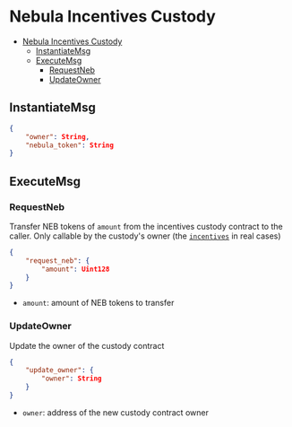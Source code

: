 # Nebula Incentives Custody

- [Nebula Incentives Custody](#nebula-incentives-custody)
  - [InstantiateMsg](#instantiatemsg)
  - [ExecuteMsg](#executemsg)
    - [RequestNeb](#requestneb)
    - [UpdateOwner](#updateowner)

## InstantiateMsg

```json
{
    "owner": String,
    "nebula_token": String
}
```

## ExecuteMsg

### RequestNeb

Transfer NEB tokens of `amount` from the incentives custody contract to the caller. Only callable by the custody's owner (the [`incentives`](../nebula-incentives/) in real cases)


```json
{
    "request_neb": {
        "amount": Uint128
    }
}
```

- `amount`: amount of NEB tokens to transfer

### UpdateOwner

Update the owner of the custody contract

```json
{
    "update_owner": {
        "owner": String
    }
}
```

- `owner`: address of the new custody contract owner